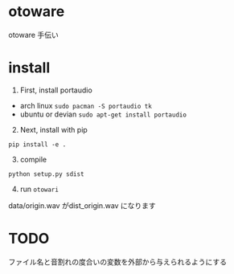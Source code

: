 # otoware
otoware 手伝い

# install
1. First, install portaudio

- arch linux
`sudo pacman -S portaudio tk`
- ubuntu or devian
`sudo apt-get install portaudio`

2. Next, install with pip

`pip install -e .`

3. compile

`python setup.py sdist`

4. run
`otowari`

data/origin.wav がdist_origin.wav になります

# TODO
ファイル名と音割れの度合いの変数を外部から与えられるようにする
